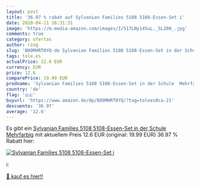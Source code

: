 ```yaml
---
layout: post
title: '36.97 % rabat auf Sylvanian Families 5108 5108-Essen-Set i'
date: 2020-04-11 16:31:31
image: 'https://m.media-amazon.com/images/I/517LNy14SuL._SL200_.jpg'
comments: true
category: ofertas
author: ring
slug: 'B00MHRT0YQ-de Sylvanian Families 5108 5108-Essen-Set in der Schule...'
tags: tole.es
actualPrice: 12.6 EUR
currency: EUR
price: 12.6
comparePrice: 19.99 EUR
prodname: 'Sylvanian Families 5108 5108-Essen-Set in der Schule  Mehrfarbig'
country: 'de'
flag: '🇩🇪'
buyurl: 'https://www.amazon.de/dp/B00MHRT0YQ/?tag=tolees0ca-21'
descuento: '36.97'
average: '12.6'
---
```


Es gibt ein [Sylvanian Families 5108 5108-Essen-Set in der Schule  Mehrfarbig](https://www.amazon.de/dp/B00MHRT0YQ/?tag=tolees0ca-21) mit aktuellem Preis 12.6 EUR (original: 19.99 EUR) 36.97 % Rabatt hier:

[![Sylvanian Families 5108 5108-Essen-Set i](https://m.media-amazon.com/images/I/517LNy14SuL._SL200_.jpg)](https://www.amazon.de/dp/B00MHRT0YQ/?tag=tolees0ca-21)

ℹ️:


[🛒 kauf es hier!!](https://www.amazon.de/dp/B00MHRT0YQ/?tag=tolees0ca-21)
